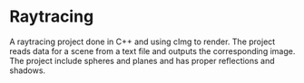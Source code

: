 # Raytracing  
A raytracing project done in C++ and using cImg to render. The project reads data for a scene from a text file and outputs 
the corresponding image. The project include spheres and planes and has proper reflections and shadows. 
